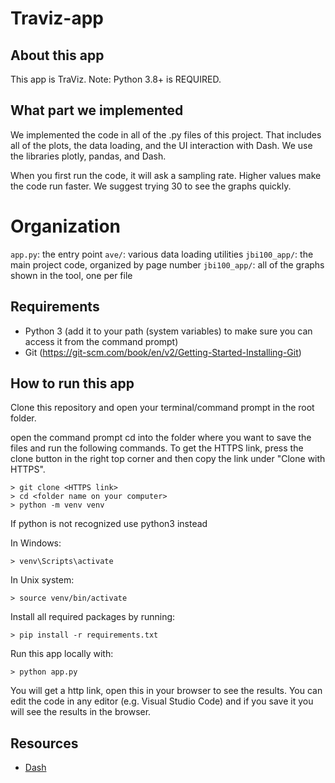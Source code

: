 # Traviz-app

## About this app

This app is TraViz.
Note: Python 3.8+ is REQUIRED.

## What part we implemented

We implemented the code in all of the .py files of this project.
That includes all of the plots, the data loading, and the UI interaction with Dash.
We use the libraries plotly, pandas, and Dash.

When you first run the code, it will ask a sampling rate.
Higher values make the code run faster.
We suggest trying 30 to see the graphs quickly.

# Organization
`app.py`: the entry point
`ave/`: various data loading utilities
`jbi100_app/`: the main project code, organized by page number
`jbi100_app/`: all of the graphs shown in the tool, one per file

## Requirements

* Python 3 (add it to your path (system variables) to make sure you can access it from the command prompt)
* Git (https://git-scm.com/book/en/v2/Getting-Started-Installing-Git)

## How to run this app

Clone this repository and open your terminal/command prompt in the root folder.


open the command prompt
cd into the folder where you want to save the files and run the following commands. To get the HTTPS link, press the clone button in the right top corner and then copy the link under "Clone with HTTPS". 

```
> git clone <HTTPS link>
> cd <folder name on your computer>
> python -m venv venv

```
If python is not recognized use python3 instead

In Windows: 

```
> venv\Scripts\activate

```
In Unix system:
```
> source venv/bin/activate
```

Install all required packages by running:
```
> pip install -r requirements.txt
```

Run this app locally with:
```
> python app.py
```
You will get a http link, open this in your browser to see the results. You can edit the code in any editor (e.g. Visual Studio Code) and if you save it you will see the results in the browser.

## Resources

* [Dash](https://dash.plot.ly/)